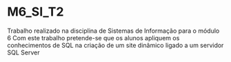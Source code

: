 # M6_SI_T2
Trabalho realizado na disciplina de Sistemas de Informação para o módulo 6
Com este trabalho pretende-se que os alunos apliquem os conhecimentos de SQL na criação de um site dinâmico ligado a um servidor SQL Server
